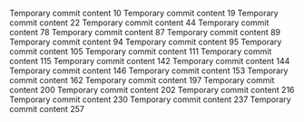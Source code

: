 Temporary commit content 10
Temporary commit content 19
Temporary commit content 22
Temporary commit content 44
Temporary commit content 78
Temporary commit content 87
Temporary commit content 89
Temporary commit content 94
Temporary commit content 95
Temporary commit content 105
Temporary commit content 111
Temporary commit content 115
Temporary commit content 142
Temporary commit content 144
Temporary commit content 146
Temporary commit content 153
Temporary commit content 162
Temporary commit content 197
Temporary commit content 200
Temporary commit content 202
Temporary commit content 216
Temporary commit content 230
Temporary commit content 237
Temporary commit content 257
